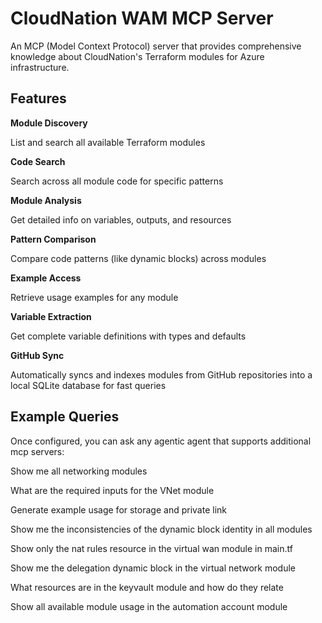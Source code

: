 # CloudNation WAM MCP Server

An MCP (Model Context Protocol) server that provides comprehensive knowledge about CloudNation's Terraform modules for Azure infrastructure.

## Features

**Module Discovery**

List and search all available Terraform modules

**Code Search**

Search across all module code for specific patterns

**Module Analysis**

Get detailed info on variables, outputs, and resources

**Pattern Comparison**

Compare code patterns (like dynamic blocks) across modules

**Example Access**

Retrieve usage examples for any module

**Variable Extraction**

Get complete variable definitions with types and defaults

**GitHub Sync**

Automatically syncs and indexes modules from GitHub repositories into a local SQLite database for fast queries

## Example Queries

Once configured, you can ask any agentic agent that supports additional mcp servers:

Show me all networking modules

What are the required inputs for the VNet module

Generate example usage for storage and private link

Show me the inconsistencies of the dynamic block identity in all modules

Show only the nat rules resource in the virtual wan module in main.tf

Show me the delegation dynamic block in the virtual network module

What resources are in the keyvault module and how do they relate

Show all available module usage in the automation account module
